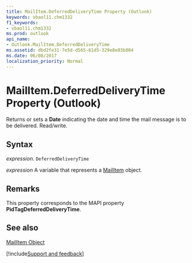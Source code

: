 ```yaml
---
title: MailItem.DeferredDeliveryTime Property (Outlook)
keywords: vbaol11.chm1332
f1_keywords:
- vbaol11.chm1332
ms.prod: outlook
api_name:
- Outlook.MailItem.DeferredDeliveryTime
ms.assetid: dbd2fe31-7e5d-d565-61d5-329e8e03b804
ms.date: 06/08/2017
localization_priority: Normal
---
```



# MailItem.DeferredDeliveryTime Property (Outlook)

Returns or sets a  **Date** indicating the date and time the mail message is to be delivered. Read/write.


## Syntax

_expression_. `DeferredDeliveryTime`

_expression_ A variable that represents a [MailItem](./Outlook.MailItem.md) object.


## Remarks

This property corresponds to the MAPI property  **PidTagDeferredDeliveryTime**.


## See also


[MailItem Object](Outlook.MailItem.md)

[!include[Support and feedback](~/includes/feedback-boilerplate.md)]